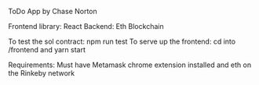 ToDo App by Chase Norton

Frontend library: React
Backend: Eth Blockchain

To test the sol contract: npm run test
To serve up the frontend: cd into /frontend and yarn start

Requirements: Must have Metamask chrome extension installed and
eth on the Rinkeby network
